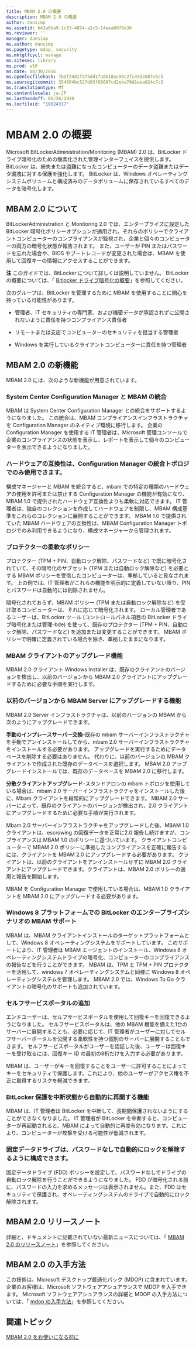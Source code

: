 ```yaml
---
title: MBAM 2.0 の概要
description: MBAM 2.0 の概要
author: dansimp
ms.assetid: b43a0ba9-1c83-4854-a2c5-14eea0070e36
ms.reviewer: ''
manager: dansimp
ms.author: dansimp
ms.pagetype: mdop, security
ms.mktglfcycl: manage
ms.sitesec: library
ms.prod: w10
ms.date: 08/30/2016
ms.openlocfilehash: 7bdf24d1f375dd1fa8b18ac90c2fc49d2887c6c5
ms.sourcegitcommit: 354664bc527d93f80687cd2eba70d1eea024c7c3
ms.translationtype: MT
ms.contentlocale: ja-JP
ms.lasthandoff: 06/26/2020
ms.locfileid: "10824317"
---
```

# MBAM 2.0 の概要


Microsoft BitLockerAdministration/Monitoring (MBAM) 2.0 は、BitLocker ドライブ暗号化のための簡素化された管理インターフェイスを提供します。 BitLocker は、紛失または盗難になったコンピューターのデータ盗難またはデータ漏洩に対する保護を強化します。 BitLocker は、Windows オペレーティングシステムボリュームと構成済みのデータボリュームに保存されているすべてのデータを暗号化します。

## MBAM 2.0 について


BitLockerAdministration と Monitoring 2.0 では、エンタープライズに設定した BitLocker 暗号化ポリシーオプションが適用され、それらのポリシーでクライアントコンピューターのコンプライアンスが監視され、企業と個々のコンピューターの両方の暗号化状態が報告されます。 また、ユーザーが PIN またはパスワードを忘れた場合や、BIOS やブートレコードが変更された場合は、MBAM を使用して回復キーの情報にアクセスすることができます。

**注** このガイドでは、BitLocker について詳しくは説明していません。 BitLocker の概要については、「 [Bitlocker ドライブ暗号化の概要](https://go.microsoft.com/fwlink/p/?LinkId=225013)」を参照してください。

 

次のグループは、BitLocker を管理するために MBAM を使用することに関心を持っている可能性があります。

-   管理者、IT セキュリティの専門家、および機密データが承認されずに公開されないように責任を持つコンプライアンス責任者

-   リモートまたは支店でコンピューターのセキュリティを担当する管理者

-   Windows を実行しているクライアントコンピューターに責任を持つ管理者

## <a href="" id="what-s-new-in-mbam-2-0"></a>MBAM 2.0 の新機能


MBAM 2.0 には、次のような新機能が用意されています。

### System Center Configuration Manager と MBAM の統合

MBAM は System Center Configuration Manager との統合をサポートするようになりました。 この統合は、MBAM コンプライアンスインフラストラクチャを Configuration Manager のネイティブ環境に移行します。 企業の Configuration Manager を使用する IT 管理者は、Microsoft 管理コンソールで企業のコンプライアンスの状態を表示し、レポートを表示して個々のコンピューターを表示できるようになりました。

### ハードウェアの互換性は、Configuration Manager の統合トポロジでのみ使用できます。

構成マネージャーと MBAM を統合すると、mbam での特定の種類のハードウェアの使用を許可または禁止する Configuration Manager の機能が有効になり、MBAM 1.0 で提供されたハードウェア互換性よりも柔軟に対応できます。 IT 管理者は、独自のコレクションを作成してハードウェアを制限し、MBAM 構成基準をこれらのコレクションに展開することができます。 MBAM 1.0 で提供されていた MBAM ハードウェアの互換性は、MBAM Configuration Manager トポロジでのみ利用できるようになり、構成マネージャーから管理されます。

### プロテクターの柔軟なポリシー

プロテクター (TPM + PIN、自動ロック解除、パスワードなど) で既に暗号化されていて、その暗号化のサブセット (TPM または自動ロック解除など) を必要とする MBAM ポリシーを受信したコンピューターは、準拠していると見なされます。 上の例では、IT 管理者がこれらの機能を明示的に定義していない限り、PIN とパスワードは自動的には削除されません。

暗号化されておらず、MBAM ポリシー (TPM または自動ロック解除など) を受け取るコンピューターは、それに応じて暗号化されます。 ローカル管理者であるユーザーは、BitLocker ツール (コントロールパネル項目の BitLocker ドライブ暗号化または管理-bde) を使って、既存のプロテクター (TPM + PIN、自動ロック解除、パスワードなど) を追加または変更することができます。 MBAM ポリシーで明確に定義されている場合を除き、準拠したままになります。

### MBAM クライアントのアップグレード機能

MBAM 2.0 クライアント Windows Installer は、既存のクライアントのバージョンを検出し、以前のバージョンから MBAM 2.0 クライアントにアップグレードするために必要な手順を実行します。

### 以前のバージョンから MBAM Server にアップグレードする機能

MBAM 2.0 Server インフラストラクチャは、以前のバージョンの MBAM から次のようにアップグレードできます。

**手動のインプレースサーバー交換**–既存の mbam サーバーインフラストラクチャを手動でアンインストールしてから、mbam 2.0 サーバーインフラストラクチャをインストールする必要があります。 アップグレードを実行するためにデータベースを削除する必要はありません。 代わりに、以前のバージョンの MBAM クライアントで作成された既存のデータベースを選択します。 MBAM 2.0 アップグレードインストールでは、既存のデータベースを MBAM 2.0 に移行します。

**分散クライアントアップグレード**–スタンドアロンの mbam トポロジを使用している場合は、mbam 2.0 サーバーインフラストラクチャをインストールした後に、Mbam クライアントを段階的にアップグレードできます。 MBAM 2.0 サーバーによって、既存のクライアントのバージョンが検出され、2.0 クライアントにアップグレードするために必要な手順が実行されます。

Mbam 2.0 サーバーインフラストラクチャをアップグレードした後、MBAM 1.0 クライアントは、escrowing の回復データを正常に2.0 報告し続けますが、コンプライアンスは MBAM 1.0 のポリシーに基づいています。 クライアントコンピューターで MBAM 2.0 ポリシーに準拠したコンプライアンスを正確に報告するには、クライアントを MBAM 2.0 にアップグレードする必要があります。 クライアントは、以前のクライアントをアンインストールせずに MBAM 2.0 クライアントにアップグレードできます。クライアントは、MBAM 2.0 ポリシーの適用と報告を開始します。

MBAM を Configuration Manager で使用している場合は、MBAM 1.0 クライアントを MBAM 2.0 にアップグレードする必要があります。

### <a href="" id="mbam-support-for-bitlocker-s-enterprise-scenarios-on-the-windows-8-platform"></a>Windows 8 プラットフォームでの BitLocker のエンタープライズシナリオの MBAM サポート

MBAM は、MBAM クライアントインストールのターゲットプラットフォームとして、Windows 8 オペレーティングシステムをサポートしています。 このサポートにより、IT 管理者は MBAM エージェントのインストール、Windows 8 オペレーティングシステムドライブの暗号化、コンピューターのコンプライアンスの報告などを行うことができます。 MBAM は、TPM と TPM + PIN プロテクターを活用して、windows 7 オペレーティングシステムと同様に Windows 8 オペレーティングシステムを管理します。 MBAM 2.0 では、Windows To Go クライアントの暗号化のサポートも追加されています。

### セルフサービスポータルの追加

エンドユーザーは、セルフサービスポータルを使用して回復キーを回復できるようになりました。 セルフサービスポータルは、他の MBAM 機能を備えた1台のサーバーに展開することも、必要に応じて、IT 管理者がユーザーに対してセルフサーバーポータルを公開する柔軟性を持つ個別のサーバーに展開することもできます。 セルフサービスポータルがユーザーを認証した後、ユーザーは回復キーを受け取るには、回復キー ID の最初の8桁だけを入力する必要があります。

MBAM は、ユーザーがキーを回復することをユーザーに許可することによってキーをセキュリティで保護します。これにより、他のユーザーがアクセス権を不正に取得するリスクを軽減できます。

### BitLocker 保護を中断状態から自動的に再開する機能

MBAM は、IT 管理者は BitLocker を中断して、長期間保護されないようにすることができなくなりました。 IT 管理者が BitLocker を中断すると、コンピューターが再起動されると、MBAM によって自動的に再度有効になります。これにより、コンピューターが攻撃を受ける可能性が低減されます。

### 固定データドライブは、パスワードなしで自動的にロックを解除するように構成できます。

固定データドライブ (FDD) ポリシーを設定して、パスワードなしでドライブの自動ロック解除を行うことができるようになりました。 FDD が暗号化される前に、パスワードの入力を求めるメッセージは表示されません。また、FDD はセキュリティで保護され、オペレーティングシステムのドライブで自動的にロック解除されます。

## <a href="" id="---------mbam-2-0-release-notes"></a> MBAM 2.0 リリースノート


詳細と、ドキュメントに記載されていない最新ニュースについては、「 [MBAM 2.0 のリリースノート](release-notes-for-mbam-20-mbam-2.md)」を参照してください。

## MBAM 2.0 の入手方法


この技術は、Microsoft デスクトップ最適化パック (MDOP) に含まれています。 企業のお客様は、Microsoft ソフトウェアアシュアランスで MDOP を入手できます。 Microsoft ソフトウェアアシュアランスの詳細と MDOP の入手方法については、「 [mdop の入手方法](https://go.microsoft.com/fwlink/p/?LinkId=322049)」を参照してください。

## 関連トピック


[MBAM 2.0 をお使いになる前に](getting-started-with-mbam-20-mbam-2.md)

 

 





